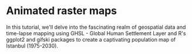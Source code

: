 # Animated raster maps
In this tutorial, we'll delve into the fascinating realm of geospatial data and time-lapse mapping using GHSL - Global Human Settlement Layer and R's ggplot2 and gifski packages to create a captivating population map of Istanbul (1975-2030).
